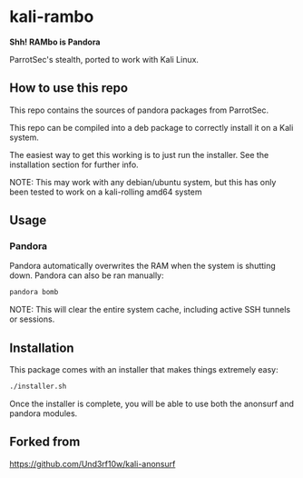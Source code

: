 # kali-rambo
__Shh! RAMbo is Pandora__

ParrotSec's stealth, ported to work with Kali Linux.

## How to use this repo

This repo contains the sources of pandora packages from ParrotSec.


This repo can be compiled into a deb package to correctly install it on a Kali system.

The easiest way to get this working is to just run the installer. See the installation section for further info.

NOTE: This may work with any debian/ubuntu system, but this has only been tested to work on a kali-rolling amd64 system

## Usage
### Pandora
Pandora automatically overwrites the RAM when the system is shutting down. Pandora can also be ran manually:
```bash
pandora bomb
```

NOTE: This will clear the entire system cache, including active SSH tunnels or sessions.

## Installation
This package comes with an installer that makes things extremely easy:

```bash
./installer.sh
```

Once the installer is complete, you will be able to use both the anonsurf and pandora modules.

## Forked from
https://github.com/Und3rf10w/kali-anonsurf
